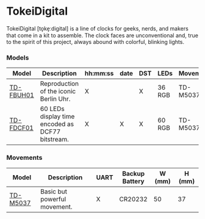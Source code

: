 # TokeiDigital

TokeiDigital [to̞ke̞ːdigital] is a line of clocks for geeks, nerds, and makers that come in a kit to assemble. The clock faces are unconventional and, true to the spirit of this project, always abound with colorful, blinking lights.

### Models

|Model|Description|hh:mm:ss|date|DST|LEDs|Movement|
|-----|-----------|--------|----|---|----|----|
| [TD-FBUH01](board/TD-FBUH01) |Reproduction of the iconic Berlin Uhr.|X||X|36 RGB|TD-M5037|
| [TD-FDCF01](board/TD-FDCF01) |60 LEDs display time encoded as DCF77 bitstream.|X|X|X|60 RGB|TD-M5037|

### Movements

|Model|Description|UART|Backup<br>Battery|W (mm)|H (mm)|
|-----|-----------|--------|----|---|----|
| [TD-M5037](board/TD-M5037)|Basic but powerful movement.|X|CR20232|50|37|
